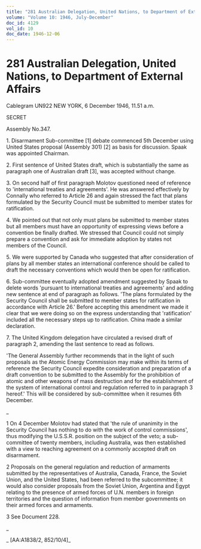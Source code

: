 ```yaml
---
title: "281 Australian Delegation, United Nations, to Department of External Affairs"
volume: "Volume 10: 1946, July-December"
doc_id: 4129
vol_id: 10
doc_date: 1946-12-06
---
```


# 281 Australian Delegation, United Nations, to Department of External Affairs

Cablegram UN922 NEW YORK, 6 December 1946, 11.51 a.m.

SECRET

Assembly No.347.

1\. Disarmament Sub-committee [1] debate commenced 5th December using United States proposal (Assembly 301) [2] as basis for discussion. Spaak was appointed Chairman.

2\. First sentence of United States draft, which is substantially the same as paragraph one of Australian draft [3], was accepted without change.

3\. On second half of first paragraph Molotov questioned need of reference to 'international treaties and agreements'. He was answered effectively by Connally who referred to Article 26 and again stressed the fact that plans formulated by the Security Council must be submitted to member states for ratification.

4\. We pointed out that not only must plans be submitted to member states but all members must have an opportunity of expressing views before a convention be finally drafted. We stressed that Council could not simply prepare a convention and ask for immediate adoption by states not members of the Council.

5\. We were supported by Canada who suggested that after consideration of plans by all member states an international conference should be called to draft the necessary conventions which would then be open for ratification.

6\. Sub-committee eventually adopted amendment suggested by Spaak to delete words 'pursuant to international treaties and agreements' and adding new sentence at end of paragraph as follows. 'The plans formulated by the Security Council shall be submitted to member states for ratification in accordance with Article 26.' Before accepting this amendment we made it clear that we were doing so on the express understanding that 'ratification' included all the necessary steps up to ratification. China made a similar declaration.

7\. The United Kingdom delegation have circulated a revised draft of paragraph 2, amending the last sentence to read as follows.

'The General Assembly further recommends that in the light of such proposals as the Atomic Energy Commission may make within its terms of reference the Security Council expedite consideration and preparation of a draft convention to be submitted to the Assembly for the prohibition of atomic and other weapons of mass destruction and for the establishment of the system of international control and regulation referred to in paragraph 3 hereof.' This will be considered by sub-committee when it resumes 6th December.

_

1 On 4 December Molotov had stated that 'the rule of unanimity in the Security Council has nothing to do with the work of control commissions', thus modifying the U.S.S.R. position on the subject of the veto; a sub-committee of twenty members, including Australia, was then established with a view to reaching agreement on a commonly accepted draft on disarmament.

2 Proposals on the general regulation and reduction of armaments submitted by the representatives of Australia, Canada, France, the Soviet Union, and the United States, had been referred to the subcommittee; it would also consider proposals from the Soviet Union, Argentina and Egypt relating to the presence of armed forces of U.N. members in foreign territories and the question of information from member governments on their armed forces and armaments.

3 See Document 228.

_

_ [AA:A1838/2, 852/10/4]_
